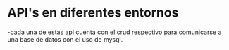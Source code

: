 # API's en diferentes entornos 
-cada una de estas api cuenta con el crud respectivo para comunicarse a una base de datos con el uso de mysql.
